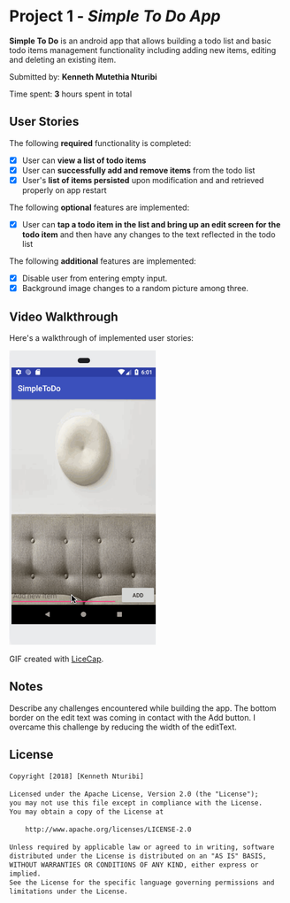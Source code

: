 # Project 1 - *Simple To Do App*

**Simple To Do** is an android app that allows building a todo list and basic todo items management functionality including adding new items, editing and deleting an existing item.

Submitted by: **Kenneth Mutethia Nturibi**

Time spent: **3** hours spent in total

## User Stories

The following **required** functionality is completed:

* [x] User can **view a list of todo items**
* [x] User can **successfully add and remove items** from the todo list
* [x] User's **list of items persisted** upon modification and and retrieved properly on app restart

The following **optional** features are implemented:

* [x] User can **tap a todo item in the list and bring up an edit screen for the todo item** and then have any changes to the text reflected in the todo list

The following **additional** features are implemented:

* [x] Disable user from entering empty input. 
* [x] Background image changes to a random picture among three. 

## Video Walkthrough

Here's a walkthrough of implemented user stories:

<img src='https://raw.githubusercontent.com/Nturibi/SimpleToDo/master/app/src/main/res/drawable/final.gif' title='Video Walkthrough' width='' alt='Video Walkthrough' />

GIF created with [LiceCap](http://www.cockos.com/licecap/).

## Notes

Describe any challenges encountered while building the app.
The bottom border on the edit text was coming in contact with the Add button. I overcame this challenge by reducing the width of the editText. 

## License

    Copyright [2018] [Kenneth Nturibi]

    Licensed under the Apache License, Version 2.0 (the "License");
    you may not use this file except in compliance with the License.
    You may obtain a copy of the License at

        http://www.apache.org/licenses/LICENSE-2.0

    Unless required by applicable law or agreed to in writing, software
    distributed under the License is distributed on an "AS IS" BASIS,
    WITHOUT WARRANTIES OR CONDITIONS OF ANY KIND, either express or implied.
    See the License for the specific language governing permissions and
    limitations under the License.
